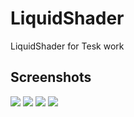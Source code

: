 # LiquidShader
LiquidShader for Tesk work


## Screenshots

![](image1.jpg)
![](image2.jpg)
![](image3.jpg)
![](image4.jpg)